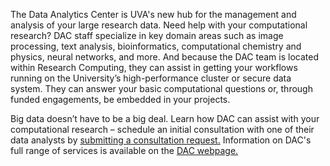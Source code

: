 The Data Analytics Center is UVA's new hub for the management and analysis of your large research data. Need help with your computational research? DAC staff specialize in key domain areas such as image processing, text analysis, bioinformatics, computational chemistry and physics, neural networks, and more. And because the DAC team is located within Research Computing, they can assist in getting your workflows running on the University’s high-performance cluster or secure data system. They can answer your basic computational questions or, through funded engagements, be embedded in your projects.

Big data doesn’t have to be a big deal. Learn how DAC can assist with your computational research – schedule an initial consultation with one of their data analysts by [submitting a consultation request.](https://www.rc.virginia.edu/form/support-request/?category=Data%20Analytics) Information on DAC's full range of services is available on the [DAC webpage.](https://www.rc.virginia.edu/service/dac/)







    
     


